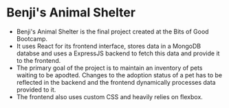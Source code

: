 # Benji's Animal Shelter

- Benji's Animal Shelter is the final project created at the Bits of Good Bootcamp. 
- It uses React for its frontend interface, stores data in a MongoDB databse and uses a ExpressJS backend to fetch this data and provide it to the frontend.
- The primary goal of the project is to maintain an inventory of pets waiting to be apodted. Changes to the adoption status of a pet has to be reflected in the backend and the frontend dynamically processes data provided to it.
- The frontend also uses custom CSS and heavily relies on flexbox.

